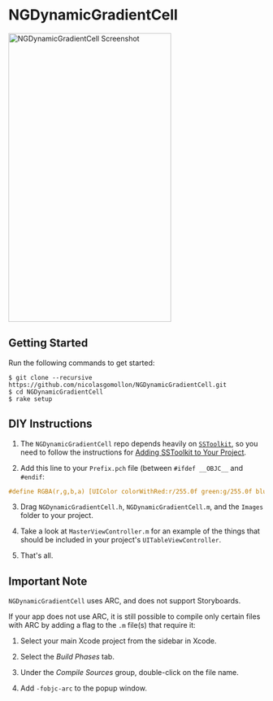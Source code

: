 # NGDynamicGradientCell

<img alt="NGDynamicGradientCell Screenshot" width="320" height="568" src="http://f.cl.ly/items/0O3C2g1Q2M0Q372R2M2W/NGDynamicGradientCell_Screenshot.png" />


## Getting Started

Run the following commands to get started:

    $ git clone --recursive https://github.com/nicolasgomollon/NGDynamicGradientCell.git
    $ cd NGDynamicGradientCell
    $ rake setup


## DIY Instructions

1. The `NGDynamicGradientCell` repo depends heavily on [`SSToolkit`](https://github.com/soffes/sstoolkit), so you need to follow the instructions for [Adding SSToolkit to Your Project](http://sstoolk.it/#getting-started).

2. Add this line to your `Prefix.pch` file (between `#ifdef __OBJC__` and `#endif`:
```objective-c
#define RGBA(r,g,b,a) [UIColor colorWithRed:r/255.0f green:g/255.0f blue:b/255.0f alpha:a]
```

3. Drag `NGDynamicGradientCell.h`, `NGDynamicGradientCell.m`, and the `Images` folder to your project.

4. Take a look at `MasterViewController.m` for an example of the things that should be included in your project's `UITableViewController`.

5. That's all.


## Important Note

`NGDynamicGradientCell` uses ARC, and does not support Storyboards.

If your app does not use ARC, it is still possible to compile only certain files with ARC by adding a flag to the `.m` file(s) that require it:

1. Select your main Xcode project from the sidebar in Xcode.

2. Select the _Build Phases_ tab.

3. Under the _Compile Sources_ group, double-click on the file name.

4. Add `-fobjc-arc` to the popup window.